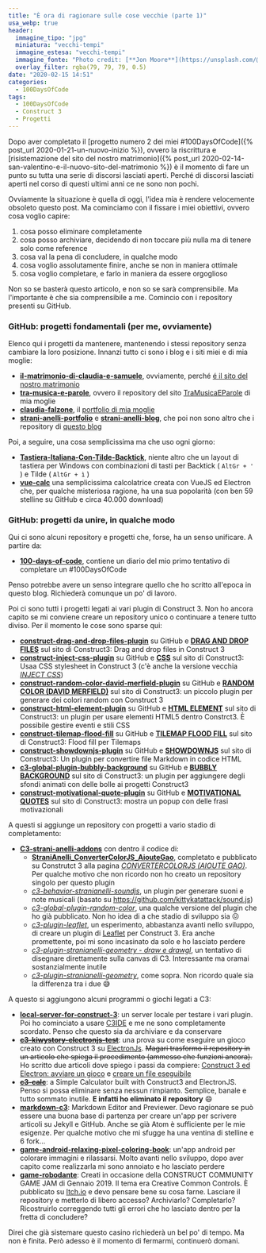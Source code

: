 ```yaml
---
title: "È ora di ragionare sulle cose vecchie (parte 1)"
usa_webp: true
header:
  immagine_tipo: "jpg"
  miniatura: "vecchi-tempi"
  immagine_estesa: "vecchi-tempi"
  immagine_fonte: "Photo credit: [**Jon Moore**](https://unsplash.com/@thejmoore)"
  overlay_filter: rgba(79, 79, 79, 0.5)
date: "2020-02-15 14:51"
categories:
  - 100DaysOfCode
tags:
  - 100DaysOfCode
  - Construct 3
  - Progetti
---
```


Dopo aver completato il [progetto numero 2 dei miei #100DaysOfCode]({% post_url 2020-01-21-un-nuovo-inizio %}), ovvero la riscrittura e [risistemazione del sito del nostro matrimonio]({% post_url 2020-02-14-san-valentino-e-il-nuovo-sito-del-matrimonio %}) è il momento di fare un punto su tutta una serie di discorsi lasciati aperti. Perché di discorsi lasciati aperti nel corso di questi ultimi anni ce ne sono non pochi.

Ovviamente la situazione è quella di oggi, l'idea mia è rendere velocemente obsoleto questo post. Ma cominciamo con il fissare i miei obiettivi, ovvero cosa voglio capire:

1. cosa posso eliminare completamente
2. cosa posso archiviare, decidendo di non toccare più nulla ma di tenere solo come reference
3. cosa val la pena di concludere, in qualche modo
4. cosa voglio assolutamente finire, anche se non in maniera ottimale
5. cosa voglio completare, e farlo in maniera da essere orgoglioso

Non so se basterà questo articolo, e non so se sarà comprensibile. Ma l'importante è che sia comprensibile a me. Comincio con i repository presenti su GitHub.

### GitHub: progetti fondamentali (per me, ovviamente)

Elenco qui i progetti da mantenere, mantenendo i stessi repository senza cambiare la loro posizione. Innanzi tutto ci sono i blog e i siti miei e di mia moglie:

* **[il-matrimonio-di-claudia-e-samuele](https://github.com/el3um4s/il-matrimonio-di-claudia-e-samuele)**, ovviamente, perché [é il sito del nostro matrimonio](https://www.ilmatrimoniodiclaudiaesamuele.com/)
* **[tra-musica-e-parole](https://github.com/el3um4s/tra-musica-e-parole)**, ovvero il repository del sito [TraMusicaEParole](https://www.tramusicaeparole.com/) di mia moglie
* **[claudia-falzone](https://github.com/el3um4s/claudia-falzone)**, il [portfolio di mia moglie](https://www.claudiafalzone.com/)
* **[strani-anelli-portfolio](https://github.com/el3um4s/strani-anelli-portfolio)** e **[
strani-anelli-blog](https://github.com/el3um4s/strani-anelli-blog)**, che poi non sono altro che i repository di [questo blog](https://blog.stranianelli.com/)

Poi, a seguire, una cosa semplicissima ma che uso ogni giorno:

* **[Tastiera-Italiana-Con-Tilde-Backtick](https://github.com/el3um4s/Tastiera-Italiana-Con-Tilde-Backtick)**, niente altro che un layout di tastiera per Windows con combinazioni di tasti per Backtick ( `AltGr + '` ) e Tilde ( `AltGr + ì` )
* **[vue-calc](https://github.com/el3um4s/vue-calc)** una semplicissima calcolatrice creata con VueJS ed Electron che, per qualche misteriosa ragione, ha una sua popolarità (con ben 59 stelline su GitHub e circa 40.000 download)

### GitHub: progetti da unire, in qualche modo

Qui ci sono alcuni repository e progetti che, forse, ha un senso unificare. A partire da:

* **[100-days-of-code](https://github.com/el3um4s/100-days-of-code)**, contiene un diario del mio primo tentativo di completare un #100DaysOfCode

Penso potrebbe avere un senso integrare quello che ho scritto all'epoca in questo blog. Richiederà comunque un po' di lavoro.

Poi ci sono tutti i progetti legati ai vari plugin di Construct 3. Non ho ancora capito se mi conviene creare un repository unico o continuare a tenere tutto diviso. Per il momento le cose sono sparse qui:

* **[construct-drag-and-drop-files-plugin](https://github.com/el3um4s/construct-drag-and-drop-files-plugin)** su GitHub e **[DRAG AND DROP FILES](https://www.construct.net/en/make-games/addons/316/drag-drop-files)** sul sito di Construct3: Drag and drop files in Construct 3
* **[construct-inject-css-plugin](https://github.com/el3um4s/construct-inject-css-plugin)** su GitHub e **[CSS](https://www.construct.net/en/make-games/addons/317/css)** sul sito di Construct3: Usaa CSS stylesheet in Construct 3 (c'è anche la versione vecchia _[INJECT CSS](https://www.construct.net/en/make-games/addons/166/inject-css)_)
* **[construct-random-color-david-merfield-plugin](https://github.com/el3um4s/construct-random-color-david-merfield-plugin)** su GitHub e **[RANDOM COLOR (DAVID MERFIELD)](https://www.construct.net/en/make-games/addons/288/random-color-david-merfield)** sul sito di Construct3: un piccolo plugin per generare dei colori random con Construct 3
* **[construct-html-element-plugin](https://github.com/el3um4s/construct-html-element-plugin)** su GitHub e **[HTML ELEMENT](https://www.construct.net/en/make-games/addons/190/html-element)** sul sito di Construct3: un plugin per usare elementi HTML5 dentro Constrct3. È possibile gestire eventi e stili CSS
* **[construct-tilemap-flood-fill](https://github.com/el3um4s/construct-tilemap-flood-fill)** su GitHub e **[TILEMAP FLOOD FILL](https://www.construct.net/en/make-games/addons/252/tilemap-flood-fill)** sul sito di Construct3: Flood fill per Tilemaps
* **[construct-showdownjs-plugin](https://github.com/el3um4s/construct-showdownjs-plugin)** su GitHub e **[SHOWDOWNJS](https://www.construct.net/en/make-games/addons/202/showdownjs)** sul sito di Construct3: Un plugin per convertire file Markdown in codice HTML
* **[c3-global-plugin-bubbly-background](https://github.com/el3um4s/c3-global-plugin-bubbly-background)** su GitHub e **[BUBBLY BACKGROUND](https://www.construct.net/en/make-games/addons/130/bubbly-background)** sul sito di Construct3: un plugin per aggiungere degli sfondi animati con delle bolle ai progetti Construct3
* **[construct-motivational-quote-plugin](https://github.com/el3um4s/construct-motivational-quote-plugin)** su GitHub e **[MOTIVATIONAL QUOTES](https://www.construct.net/en/make-games/addons/175/motivational-quotes)** sul sito di Construct3: mostra un popup con delle frasi motivazionali

A questi si aggiunge un repository con progetti a vario stadio di completamento:

* **[C3-strani-anelli-addons](https://github.com/el3um4s/C3-strani-anelli-addons)** con dentro il codice di:
  - **[StraniAnelli_ConverterColorJS_AiouteGao](https://github.com/el3um4s/C3-strani-anelli-addons/tree/master/local/C3IDE/StraniAnelli_ConverterColorJS_AiouteGao)**, completato e pubblicato su Construtct 3 alla pagina _[CONVERTERCOLORJS (AIOUTE GAO)](https://www.construct.net/en/make-games/addons/283/convertercolorjs-aioute-gao)_. Per qualche motivo che non ricordo non ho creato un repository singolo per questo plugin
  - _[c3-behavior-stranianelli-soundjs](https://github.com/el3um4s/C3-strani-anelli-addons/tree/master/local/WIP/c3-behavior-stranianelli-soundjs)_, un plugin per generare suoni e note musicali (basato su https://github.com/kittykatattack/sound.js)
  - _[c3-global-plugin-random-color](https://github.com/el3um4s/C3-strani-anelli-addons/tree/master/local/WIP/c3-global-plugin-random-color)_, una qualche versione del plugin che ho già pubblicato. Non ho idea di a che stadio di sviluppo sia :confounded:
  - _[c3-plugin-leaflet](https://github.com/el3um4s/C3-strani-anelli-addons/tree/master/local/WIP/c3-plugin-leaflet)_, un esperimento, abbastanza avanti nello sviluppo, di creare un plugin di [Leaflet](https://leafletjs.com/) per Construct 3. Era anche promettente, poi mi sono incasinato da solo e ho lasciato perdere
  - _[c3-plugin-stranianelli-geometry - draw e drawgl](https://github.com/el3um4s/C3-strani-anelli-addons/tree/master/local/WIP/c3-plugin-stranianelli-geometry%20-%20draw%20e%20drawgl)_, un tentativo di disegnare direttamente sulla canvas di C3. Interessante ma oramai sostanzialmente inutile
  - _[c3-plugin-stranianelli-geometry](https://github.com/el3um4s/C3-strani-anelli-addons/tree/master/local/WIP/c3-plugin-stranianelli-geometry)_, come sopra. Non ricordo quale sia la differenza tra i due :sweat_smile:

A questo si aggiungono alcuni programmi o giochi legati a C3:

* **[local-server-for-construct-3](https://github.com/el3um4s/local-server-for-construct-3)**: un server locale per testare i vari plugin. Poi ho cominciato a usare [C3IDE](https://github.com/armandoalonso/c3IDE) e me ne sono completamente scordato. Penso che questo sia da archiviare e da conservare
* **~~[c3-kiwystory-electronjs-test](https://github.com/el3um4s/c3-kiwystory-electronjs-test)~~**: una prova su come eseguire un gioco creato con Construct 3 su [ElectronJs](https://www.electronjs.org/). ~~Magari trasformo il repository in un articolo che spiega il procedimento (ammesso che funzioni ancora).~~ Ho scritto due articoli dove spiego i passi da compiere: [Construct 3 ed Electron: avviare un gioco](https://blog.stranianelli.com/construct-3-ed-electron-avviare-un-gioco/) e [creare un file eseguibile](https://blog.stranianelli.com/construct-3-ed-electron-creare-un-file-eseguibile/)
* **~~[c3-calc](https://github.com/el3um4s/c3-calc)~~**: a Simple Calculator built with Construct3 and ElectronJS. Penso si possa eliminare senza nessun rimpianto. Semplice, banale e tutto sommato inutile. **E infatti ho eliminato il repository** :smile:
* **[markdown-c3](https://github.com/el3um4s/markdown-c3)**: Markdown Editor and Previewer. Devo ragionare se può essere una buona base di partenza per creare un'app per scrivere articoli su Jekyll e GitHub. Anche se già Atom è sufficiente per le mie esigenze. Per qualche motivo che mi sfugge ha una ventina di stelline e 6 fork...
* **[game-android-relaxing-pixel-coloring-book](https://github.com/el3um4s/game-android-relaxing-pixel-coloring-book)**: un'app android per colorare immagini e rilassarsi. Molto avanti nello sviluppo, dopo aver capito come realizzarla mi sono annoiato e ho lasciato perdere
* **[game-robodante](https://github.com/el3um4s/game-robodante)**: Creati in occasione della CONSTRUCT COMMUNITY GAME JAM di Gennaio 2019.  Il tema era Creative Common Controls. È pubblicato su [Itch.io](https://el3um4s.itch.io/robodante) e devo pensare bene su cosa farne. Lasciare il repository e metterlo di libero accesso? Archiviarlo? Completarlo? Ricostruirlo correggendo tutti gli errori che ho lasciato dentro per la fretta di concludere?

Direi che già sistemare questo casino richiederà un bel po' di tempo. Ma non è finita. Però adesso è il momento di fermarmi, continuerò domani.
